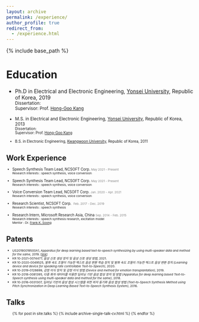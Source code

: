 ```yaml
---
layout: archive
permalink: /experience/
author_profile: true
redirect_from:
  - /experience.html
---
```


{% include base_path %}

Education
======
* Ph.D in Electrical and Electronic Engineering, [Yonsei University](https://www.yonsei.ac.kr/en_sc/index.jsp), Republic of Korea, 2019  
<small>Dissertation: </small>  
<small>Supervisor: Prof. [Hong-Goo Kang](https://scholar.google.com/citations?user=YsD8KCYAAAAJ&hl=ko)

* M.S. in Electrical and Electronic Engineering, [Yonsei University](https://www.yonsei.ac.kr/en_sc/index.jsp), Republic of Korea, 2013  
<small>Dissertation: </small>  
<small>Supervisor: Prof. [Hong-Goo Kang](https://scholar.google.com/citations?user=YsD8KCYAAAAJ&hl=ko)

* B.S. in Electronic Engineering, [Kwangwoon University](https://www.kw.ac.kr/en/index.jsp), Republic of Korea, 2011  

Work Experience
======
* Speech Synthesis Team Lead, NCSOFT Corp.  <span style="color:gray"><small>May 2021 - Present</small></span>  
<small>Research interests : speech synthesis, voice conversion</small>

* Speech Synthesis Team Lead, NCSOFT Corp.  <span style="color:gray"><small>May 2021 - Present</small></span>  
<small>Research interests : speech synthesis, voice conversion</small>

* Voice Conversion Team Lead, NCSOFT Corp. <span style="color:gray"><small> Jan. 2020 - Apr. 2021</small></span>  
<small>Research interests : speech synthesis, voice conversion</small>

* Research Scientist, NCSOFT Corp.  &nbsp;<span style="color:gray"><small>Feb. 2017 - Dec. 2019</small></span>  
<small>Research interests : speech synthesis</small>

* Research Intern, Microsoft Research Asia, China  <span style="color:gray"><small>Sep. 2014 - Feb. 2015</small></span>  
<small>Research interests : speech synthesis research, excitation model</small>  
<small>Mentor : Dr. [Frank K. Soong](https://www.researchgate.net/profile/Frank-Soong)</small>


Patents
======
* <small>US20190019500A1, _Apparatus for deep learning based text-to-speech synthesizing by using multi-speaker data and method for the same_, 2019. [[link](https://patentimages.storage.googleapis.com/d2/f7/a8/3b7bd7ef2465e8/US20190019500A1.pdf)]</small>
* <small>KR 10-2021-0074477, _음성 신호 생성 장치 및 음성 신호 생성 방법_, 2021.</small>
* <small>KR 10-2020-0049525, _발화 속도 조절이 가능한 텍스트 음성 변환 학습 장치 및 발화 속도 조절이 가능한 텍스트 음성 변환 장치 (Learning device and device for speaking rate controllable Text-to-Speech)_, 2020.</small>
* <small>KR 10-2019-0128699, _감정 이식 장치 및 감정 이식 방법 (Device and method for emotion transplantation)_, 2019.</small>
* <small>KR 10-2018-0081395, _다중 화자 데이터를 이용한 딥러닝 기반 음성 합성 장치 및 방법 (Apparatus for deep learning based Text-to-Speech synthesis using multi-speaker data and method for the same)_, 2018.</small>
* <small>KR 10-2016-0031307, _딥러닝 기반의 음성 합성 시스템을 위한 피치 동기화 음성 합성 방법 (Text-to-Speech Synthesis Method using Pitch Synchronization in Deep Learning Based Text-to-Speech Synthesis System)_, 2016.</small>

Talks
======
  <ul>{% for post in site.talks %}
    {% include archive-single-talk-cv.html %}
  {% endfor %}</ul>
